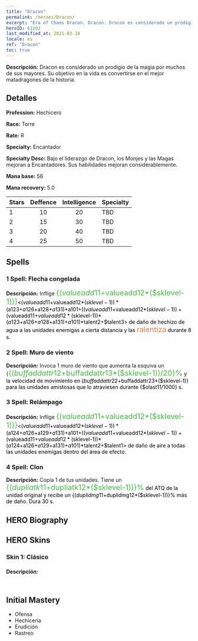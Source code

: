 ```yaml
---
title: "Dracon"
permalink: /heroes/Dracon/
excerpt: "Era of Chaos Dracon. Dracon. Dracon es considerado un prodigio de la magia por muchos de sus mayores. Su objetivo en la vida es convertirse en el mejor matadragones de la historia."
heroID: 61202
last_modified_at: 2021-03-18
locale: es
ref: "Dracon"
toc: true
---
```

 **Descripción:** Dracon es considerado un prodigio de la magia por muchos de sus mayores. Su objetivo en la vida es convertirse en el mejor matadragones de la historia.
## Detalles
 **Profession:** Hechicero

 **Race:** Torre

 **Rate:** R

 **Specialty:** Encantador

 **Specialty Desc:** Bajo el liderazgo de Dracon, los Monjes y las Magas mejoran a Encantadores. Sus habilidades mejoran considerablemente.

 **Mana base:** 56

 **Mana recovery:** 5.0


  | Stars   |    Deffence    |  Intelligence  |      Specialty     |
  |---------|:---------------:|:---------------:|--------------------|
  |    1    | 10 | 20 | TBD |
  |    2    | 15 | 30 | TBD |
  |    3    | 20 | 40 | TBD |
  |    4    | 25 | 50 | TBD |

## Spells
### 1 Spell: Flecha congelada
 **Descripción:** Inflige <span style="color: #48b946;font-size:20px">{($valueadd11+$valueadd12*($sklevel-1))}</span><span style="color: black"><($valueadd11+$valueadd12*($sklevel-1))*($a123+$a126+$a128+$a131)+$a101+(($valueadd11+$valueadd12*($sklevel-1))+($valueadd11+$valueadd12*($sklevel-1))*($a123+$a126+$a128+$a131)+$a101)*$talent2+$talent3> de daño de hechizo de agua a las unidades enemigas a cierta distancia y las <span style="color: #e07c44;font-size:20px">ralentiza</span><span style="color: black"> durante 8 s.

### 2 Spell: Muro de viento
 **Descripción:** Invoca 1 muro de viento que aumenta la esquiva un {<span style="color: #48b946;font-size:20px">{($buffaddattr12+$buffaddattr13*($sklevel-1))/20}%</span><span style="color: black"> y la velocidad de movimiento en {$buffaddattr22+$buffaddattr23*($sklevel-1)} para las unidades amistosas que lo atraviesen durante {$olast11/1000} s.

### 3 Spell: Relámpago
 **Descripción:** Inflige <span style="color: #48b946;font-size:20px">{($valueadd11+$valueadd12*($sklevel-1))}</span><span style="color: black"><($valueadd11+$valueadd12*($sklevel-1))*($a124+$a126+$a129+$a131)+$a101+(($valueadd11+$valueadd12*($sklevel-1))+($valueadd11+$valueadd12*($sklevel-1))*($a124+$a126+$a129+$a131)+$a101)*$talent2+$talent1> de daño de aire a todas las unidades enemigas dentro del área de efecto.

### 4 Spell: Clon
 **Descripción:** Copia 1 de tus unidades. Tiene un <span style="color: #48b946;font-size:20px">{($dupliatk11+$dupliatk12*($sklevel-1))}%</span><span style="color: black"> del ATQ de la unidad original y recibe un {($duplidmg11+$duplidmg12*($sklevel-1))}% más de daño. Dura 30 s.


## HERO Biography

## HERO Skins
### Skin 1: **Clásico**

 **Descripción:** <span style="color: #ffffff;font-size:20px">¡El conocimiento es magia, pero también poder!</span>



## Initial Mastery
   - Ofensa
   - Hechicería
   - Erudición
   - Rastreo
